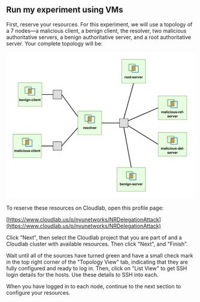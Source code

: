 ## Run my experiment using VMs
<!-- Get resources -->
First, reserve your resources. For this experiment, we will use a topology of a 7 nodes&mdash;a malicious client, a benign client, the resolver, two malicious authoritative servers, a benign authoritative server, and a root authoritative server. Your complete topology will be:
<!-- image of topology -->
![vm_topology](https://github.com/grcmcdvtt/repro-DNS/raw/main/images/vm_topology.svg)

To reserve these resources on Cloudlab, open this profile page:
<!-- link to pre-established CloudLab profile -->
[https://www.cloudlab.us/p/nyunetworks/NRDelegationAttack](https://www.cloudlab.us/p/nyunetworks/NRDelegationAttack)

Click "Next", then select the Cloudlab project that you are part of and a Cloudlab cluster with available resources. Then click "Next", and "Finish".

Wait until all of the sources have turned green and have a small check mark in the top right corner of the "Topology View" tab, indicating that they are fully configured and ready to log in. Then, click on "List View" to get SSH login details for the hosts. Use these details to SSH into each.

When you have logged in to each node, continue to the next section to configure your resources.

